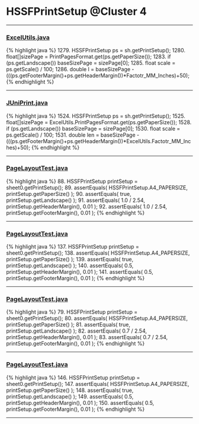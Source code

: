 # HSSFPrintSetup @Cluster 4

***

### [ExcelUtils.java](https://searchcode.com/codesearch/view/60212069/)
{% highlight java %}
1279. HSSFPrintSetup ps = sh.getPrintSetup();
1280. float[]sizePage = PrintPagesFormat.get(ps.getPaperSize());
1283. if (ps.getLandscape()) baseSizePage = sizePage[0];
1285. float scale = ps.getScale() / 100;
1286. double l = baseSizePage -(((ps.getFooterMargin()+ps.getHeaderMargin())*Factotr_MM_Inches)+50);
{% endhighlight %}

***

### [JUniPrint.java](https://searchcode.com/codesearch/view/60212057/)
{% highlight java %}
1524. HSSFPrintSetup ps = sh.getPrintSetup();
1525. float[]sizePage = ExcelUtils.PrintPagesFormat.get(ps.getPaperSize());
1528. if (ps.getLandscape()) baseSizePage = sizePage[0];
1530. float scale = ps.getScale() / 100;
1531. double len = baseSizePage -(((ps.getFooterMargin()+ps.getHeaderMargin())*ExcelUtils.Factotr_MM_Inches)+50);
{% endhighlight %}

***

### [PageLayoutTest.java](https://searchcode.com/codesearch/view/64531687/)
{% highlight java %}
88. HSSFPrintSetup printSetup = sheet0.getPrintSetup();
89. assertEquals( HSSFPrintSetup.A4_PAPERSIZE,  printSetup.getPaperSize() );
90. assertEquals( true, printSetup.getLandscape() );
91. assertEquals( 1.0 / 2.54, printSetup.getHeaderMargin(), 0.01 );
92. assertEquals( 1.0 / 2.54, printSetup.getFooterMargin(), 0.01 );
{% endhighlight %}

***

### [PageLayoutTest.java](https://searchcode.com/codesearch/view/122565092/)
{% highlight java %}
137. HSSFPrintSetup printSetup = sheet0.getPrintSetup();
138. assertEquals( HSSFPrintSetup.A4_PAPERSIZE,  printSetup.getPaperSize() );
139. assertEquals( true, printSetup.getLandscape() );
140. assertEquals( 0.5, printSetup.getHeaderMargin(), 0.01 );
141. assertEquals( 0.5, printSetup.getFooterMargin(), 0.01 );
{% endhighlight %}

***

### [PageLayoutTest.java](https://searchcode.com/codesearch/view/122565092/)
{% highlight java %}
79. HSSFPrintSetup printSetup = sheet0.getPrintSetup();
80. assertEquals( HSSFPrintSetup.A4_PAPERSIZE,  printSetup.getPaperSize() );
81. assertEquals( true, printSetup.getLandscape() );
82. assertEquals( 0.7 / 2.54, printSetup.getHeaderMargin(), 0.01 );
83. assertEquals( 0.7 / 2.54, printSetup.getFooterMargin(), 0.01 );
{% endhighlight %}

***

### [PageLayoutTest.java](https://searchcode.com/codesearch/view/64531687/)
{% highlight java %}
146. HSSFPrintSetup printSetup = sheet0.getPrintSetup();
147. assertEquals( HSSFPrintSetup.A4_PAPERSIZE,  printSetup.getPaperSize() );
148. assertEquals( true, printSetup.getLandscape() );
149. assertEquals( 0.5, printSetup.getHeaderMargin(), 0.01 );
150. assertEquals( 0.5, printSetup.getFooterMargin(), 0.01 );
{% endhighlight %}

***

